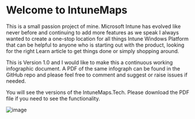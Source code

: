 # Welcome to IntuneMaps

This is a small passion project of mine. Microsoft Intune has evolved like never before and continuing to add more features as we speak I always wanted to create a one-stop location for all things Intune Windows Platform that can be helpful to anyone who is starting out with the product, looking for the right Learn article to get things done or simply shopping around.

This is Version 1.0 and I would like to make this a continuous working infographic document. A PDF of the same infograph can be found in the GitHub repo and please feel free to comment and suggest or raise issues if needed.

You will see the versions of the IntuneMaps.Tech. Please download the PDF file if you need to see the functionality.


![image](https://user-images.githubusercontent.com/98259062/232361597-f49e2e21-a194-4250-9e54-81f984e6518b.png)
